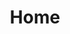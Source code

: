---
title: 'Home'
layout: 'layouts/landing.html'
intro: 
  lead: 'A Web Design Shop'
  sub: 'in Athens, Georgia'
---